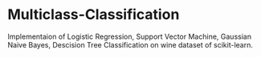 # Multiclass-Classification
Implementaion of Logistic Regression, Support Vector Machine, Gaussian Naive Bayes, Descision Tree Classification on wine dataset of scikit-learn.
